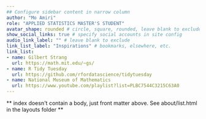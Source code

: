 ```yaml
---
## Configure sidebar content in narrow column
author: "Mo Amiri"
role: "APPLIED STATISTICS MASTER'S STUDENT"
avatar_shape: rounded # circle, square, rounded, leave blank to exclude
show_social_links: true # specify social accounts in site config
audio_link_label: "" # leave blank to exclude
link_list_label: "Inspirations" # bookmarks, elsewhere, etc.
link_list:
- name: Gilbert Strang
  url: https://math.mit.edu/~gs/
- name: R Tidy Tuesday
  url: https://github.com/rfordatascience/tidytuesday
- name: National Museum of Mathematics
  url: https://www.youtube.com/playlist?list=PLBC7544C3215C63A0
---
```


** index doesn't contain a body, just front matter above.
See about/list.html in the layouts folder **

